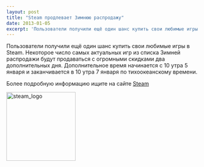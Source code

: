 ```yaml
---
layout: post
title: "Steam продлевает Зимнюю распродажу"
date: 2013-01-05
excerpt: 'Пользователи получили ещё один шанс купить свои любимые игры в Steam'
---
```


Пользователи получили ещё один шанс купить свои любимые игры в Steam. Некоторое число самых актуальных игр из списка Зимней распродажи будут продаваться с огромными скидками два дополнительных дня. Дополнительное время начинается с 10 утра 5 января и заканчивается в 10 утра 7 января по тихоокеанскому времени.

Более подробную информацию ищите на сайте <a href="http://store.steampowered.com" target="_blank">Steam</a>

<a href="http://store.steampowered.com" target="_blank"><img class="alignnone size-full wp-image-241" alt="steam_logo" src="http://gamersoul.ru/wp-content/uploads/2013/01/steam_logo.png" width="181" height="181" /></a>

&nbsp;